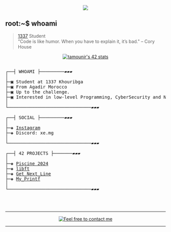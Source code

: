 </p>
<p align="center">  
<img src ="https://64.media.tumblr.com/cb845a1538cc5665e8d469bb5ca5fa84/2254dabd36a93216-1e/s540x810/3d4439848b17727c8bfb9f5fc51d88bc80f2aad2.gifv">
</p>

## root:~$ whoami
>  [1337](https://1337.ma/en/) Student \
>  "Code is like humor. When you have to explain it, it’s bad." – Cory House


<p align="center">
<a href="https://github.com/oakoudad/badge42"><img src="https://badge.mediaplus.ma/black/tamounir" alt="tamounir's 42 stats" /></a>
</p>



<pre>

┌──┤ WHOAMI ├─────────▰▰▰
│
├─▣ Student at 1337 Khouribga
├─▣ From Agadir Morocco
├─▣ Up to the challenge.
├─▣ Interested in low-level Programming, CyberSecurity and Networking.
│
└───────────────────────────────▰▰▰

┌──┤ SOCIAL ├─────────▰▰▰
│
├─◈ <a href="https://www.instagram.com/xe.mg">Instagram</a>
├─◈ Discord: xe.mg
│
└───────────────────────────────▰▰▰

┌──┤ 42 PROJECTS ├───────▰▰▰
│
├─◈ <a href="github.com/M4rgs/Picine-2024">Piscine 2024</a>
├─◈ <a href="https://github.com/M4rgs/libftt">libft</a>
├─◈ <a href="https://github.com/M4rgs/Get_Next_Line">Get_Next_Line</a>
├─◈ <a href="https://github.com/M4rgs/Get_Next_Line">My_Printf</a>
│
└───────────────────────────────▰▰▰

<!--
┌──┤ COMMUNITY ├─────────▰▰▰
│
├─◈ If you need any help please join our community.
├─◈ <a href="https://discord.gg/vTvkDgsS6J">Discord Server</a>
│
└───────────────────────────────▰▰▰
-->

</pre>

--------------

<p align="center">
	<a href="mailto:itstaha0000@gmail.com">
		<img alt="Feel free to contact me" src="https://img.shields.io/badge/-Ask_me_anything-blue?style=flat&logo=Gmail&logoColor=white&link=mailto:itstaha0000@gmail.com&color=3d85c6" />
	</a>

</p>


---------------
